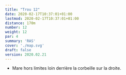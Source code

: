 ```yaml
---
title: "Trou 12"
date: 2020-02-17T10:37:01+01:00
lastmod: 2020-02-17T10:37:01+01:00
distance: 170m
number: 12
weight: 12
par: 4
summary: 'RAS'
cover: './map.svg'
draft: false
version: 2020.02.21
---
```


- Mare hors limites loin derrière la corbeille sur la droite.
